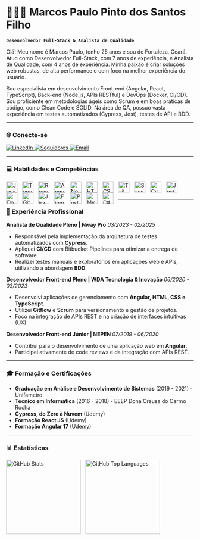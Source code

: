 # 👨🏽‍💻 Marcos Paulo Pinto dos Santos Filho

**`Desenvolvedor Full-Stack & Analista de Qualidade`**

Olá! Meu nome é Marcos Paulo, tenho 25 anos e sou de Fortaleza, Ceará. Atuo como Desenvolvedor Full-Stack, com 7 anos de experiência, e Analista de Qualidade, com 4 anos de experiência. Minha paixão é criar soluções web robustas, de alta performance e com foco na melhor experiência do usuário.

Sou especialista em desenvolvimento Front-end (Angular, React, TypeScript), Back-end (Node.js, APIs RESTful) e DevOps (Docker, CI/CD). Sou proficiente em metodologias ágeis como Scrum e em boas práticas de código, como Clean Code e SOLID. Na área de QA, possuo vasta experiência em testes automatizados (Cypress, Jest), testes de API e BDD.

---

### 🌐 Conecte-se

<p align="left">
    <a href="https://www.linkedin.com/in/marcospsdev">
        <img
            alt="LinkedIn"
            title="Conecte-se comigo no LinkedIn"
            src="https://img.shields.io/badge/-LinkedIn-0077B5?style=for-the-badge&logo=linkedin&logoColor=white"
        />
    </a>
    <a href="https://github.com/marcospsdev?tab=followers">
        <img
            alt="Seguidores"
            title="Me siga no GitHub"
            src="https://custom-icon-badges.demolab.com/github/followers/marcospsdev?color=236ad3&labelColor=1155ba&style=for-the-badge&logo=github&label=Seguidores&logoColor=white"
        />
    </a>
    <a href="mailto:contato.marcosps@gmail.com">
        <img
            alt="Email"
            title="Envie um e-mail"
            src="https://img.shields.io/badge/-Email-D14836?style=for-the-badge&logo=gmail&logoColor=white"
        />
    </a>
</p>

---

### 💻 Habilidades e Competências

<img 
    align="left"
    alt="JavaScript"
    title="JavaScript"
    width="30px"
    style="padding-right: 10px;"
    src="https://cdn.jsdelivr.net/gh/devicons/devicon@latest/icons/javascript/javascript-original.svg"
/>
<img 
    align="left"
    alt="TypeScript"
    title="TypeScript"
    width="30px"
    style="padding-right: 10px;"
    src="https://cdn.jsdelivr.net/gh/devicons/devicon@latest/icons/typescript/typescript-original.svg"
/>
<img 
    align="left"
    alt="React"
    title="React"
    width="30px"
    style="padding-right: 10px;"
    src="https://cdn.jsdelivr.net/gh/devicons/devicon@latest/icons/react/react-original.svg"
/>
<img 
    align="left"
    alt="Angular"
    title="Angular"
    width="30px"
    style="padding-right: 10px;"
    src="https://cdn.jsdelivr.net/gh/devicons/devicon@latest/icons/angularjs/angularjs-original.svg"
/>
<img 
    align="left"
    alt="Node.js"
    title="Node.js"
    width="30px"
    style="padding-right: 10px;"
    src="https://cdn.jsdelivr.net/gh/devicons/devicon@latest/icons/nodejs/nodejs-original.svg"
/>
<img 
    align="left"
    alt="HTML5"
    title="HTML5"
    width="30px"
    style="padding-right: 10px;"
    src="https://cdn.jsdelivr.net/gh/devicons/devicon@latest/icons/html5/html5-original.svg"
/>
<img 
    align="left"
    alt="CSS3"
    title="CSS3"
    width="30px"
    style="padding-right: 10px;"
    src="https://cdn.jsdelivr.net/gh/devicons/devicon@latest/icons/css3/css3-original.svg"
/>
<img 
    align="left"
    alt="Tailwind CSS"
    title="Tailwind CSS"
    width="30px"
    style="padding-right: 10px;"
    src="https://cdn.jsdelivr.net/gh/devicons/devicon@latest/icons/tailwindcss/tailwindcss-original.svg"
/>
<img 
    align="left"
    alt="Sass"
    title="Sass"
    width="30px"
    style="padding-right: 10px;"
    src="https://cdn.jsdelivr.net/gh/devicons/devicon@latest/icons/sass/sass-original.svg"
/>
<img 
    align="left"
    alt="Cypress"
    title="Cypress"
    width="30px"
    style="padding-right: 10px;"
    src="https://cdn.jsdelivr.net/gh/devicons/devicon@latest/icons/cypressio/cypressio-original.svg"
/>
<img 
    align="left"
    alt="Jest"
    title="Jest"
    width="30px"
    style="padding-right: 10px;"
    src="https://cdn.jsdelivr.net/gh/devicons/devicon@latest/icons/jest/jest-plain.svg"
/>
<img 
    align="left"
    alt="Docker"
    title="Docker"
    width="30px"
    style="padding-right: 10px;"
    src="https://cdn.jsdelivr.net/gh/devicons/devicon@latest/icons/docker/docker-original.svg"
/>
<img 
    align="left"
    alt="Git"
    title="Git"
    width="30px"
    style="padding-right: 10px;"
    src="https://cdn.jsdelivr.net/gh/devicons/devicon@latest/icons/git/git-original.svg"
/>
<img 
    align="left"
    alt="Jira"
    title="Jira"
    width="30px"
    style="padding-right: 10px;"
    src="https://cdn.jsdelivr.net/gh/devicons/devicon@latest/icons/jira/jira-original.svg"
/>
<img 
    align="left"
    alt="Figma"
    title="Figma"
    width="30px"
    style="padding-right: 10px;"
    src="https://cdn.jsdelivr.net/gh/devicons/devicon@latest/icons/figma/figma-original.svg"
/>
<img 
    align="left"
    alt="PostgreSQL"
    title="PostgreSQL"
    width="30px"
    style="padding-right: 10px;"
    src="https://cdn.jsdelivr.net/gh/devicons/devicon@latest/icons/postgresql/postgresql-original.svg"
/>
<img 
    align="left"
    alt="MySQL"
    title="MySQL"
    width="30px"
    style="padding-right: 10px;"
    src="https://cdn.jsdelivr.net/gh/devicons/devicon@latest/icons/mysql/mysql-original.svg"
/>
<img 
    align="left"
    alt="C#"
    title="C#"
    width="30px"
    style="padding-right: 10px;"
    src="https://cdn.jsdelivr.net/gh/devicons/devicon@latest/icons/csharp/csharp-original.svg"
/>

<br/>
<br/>

---

### 💼 Experiência Profissional

**Analista de Qualidade Pleno | Nway Pro**
_03/2023 - 02/2025_
-   Responsável pela implementação da arquitetura de testes automatizados com **Cypress**.
-   Apliquei **CI/CD** com Bitbucket Pipelines para otimizar a entrega de software.
-   Realizei testes manuais e exploratórios em aplicações web e APIs, utilizando a abordagem **BDD**.

**Desenvolvedor Front-end Pleno | WDA Tecnologia & Inovação**
_06/2020 - 03/2023_
-   Desenvolvi aplicações de gerenciamento com **Angular, HTML, CSS e TypeScript**.
-   Utilizei **Gitflow** e **Scrum** para versionamento e gestão de projetos.
-   Foco na integração de APIs REST e na criação de interfaces intuitivas (UX).

**Desenvolvedor Front-end Júnior | NEPEN**
_07/2019 - 06/2020_
-   Contribuí para o desenvolvimento de uma aplicação web em **Angular**.
-   Participei ativamente de code reviews e da integração com APIs REST.

---

### 🎓 Formação e Certificações

-   **Graduação em Análise e Desenvolvimento de Sistemas** (2019 - 2021) - Unifametro
-   **Técnico em Informática** (2016 - 2018) - EEEP Dona Creusa do Carmo Rocha
-   **Cypress, do Zero à Nuvem** (Udemy)
-   **Formação React JS** (Udemy)
-   **Formação Angular 17** (Udemy)

---

### 📊 Estatísticas

<p>
  <img
    align="left"
    alt="GitHub Stats"
    height="200"
    style="padding-right: 10px;"
    src="https://github-readme-stats.vercel.app/api?username=marcospsdev&show_icons=true&theme=dracula&include_all_commits=true&locale=pt-br"
  />

  <img
    align="left"
    alt="GitHub Top Languages"
    height="200"
    src="https://github-readme-stats.vercel.app/api/top-langs/?username=marcospsdev&theme=dracula&layout=compact&custom_title=Tecnologias"
  />
</p>
